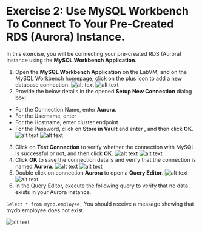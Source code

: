 # Exercise 2: Use MySQL Workbench To Connect To Your Pre-Created RDS (Aurora) Instance.
In this exercise, you will be connecting your pre-created RDS (Aurora) Instance using the **MySQL Workbench Application**.
1. Open the **MySQL Workbench Application** on the LabVM, and on the MySQL Workbench homepage, click on the plus icon to add a new database connection.
![alt text](https://docs-api.cloudlabs.ai/repos/raw.githubusercontent.com/CloudLabsAI-Azure/AustinCC/main/DMS/images/OPENMYSQL.png)
![alt text](https://docs-api.cloudlabs.ai/repos/raw.githubusercontent.com/CloudLabsAI-Azure/AustinCC/main/DMS/images/newcon.png)
2. Provide the below details in the opened **Setup New Connection** dialog box:
+ For the Connection Name, enter **Aurora**.
+  For the Username, enter
+  For the Hostname, enter cluster endpoint
+  For the Password, click on **Store in Vault** and enter , and then click **OK**.
![alt text](https://docs-api.cloudlabs.ai/repos/raw.githubusercontent.com/CloudLabsAI-Azure/AustinCC/main/DMS/images/aurora.png)
![alt text](https://docs-api.cloudlabs.ai/repos/raw.githubusercontent.com/CloudLabsAI-Azure/AustinCC/main/DMS/images/pass.png)
3. Click on **Test Connection** to verify whether the connection with MySQL is successful or not, and then click **OK**.
![alt text](https://docs-api.cloudlabs.ai/repos/raw.githubusercontent.com/CloudLabsAI-Azure/AustinCC/main/DMS/images/testcon.png)
![alt text](https://docs-api.cloudlabs.ai/repos/raw.githubusercontent.com/CloudLabsAI-Azure/AustinCC/main/DMS/images/testconnectionpopup02.png)
4. Click **OK** to save the connection details and verify that the connection is named **Aurora**.
![alt text](https://docs-api.cloudlabs.ai/repos/raw.githubusercontent.com/CloudLabsAI-Azure/AustinCC/main/DMS/images/save01.png)
![alt text](https://docs-api.cloudlabs.ai/repos/raw.githubusercontent.com/CloudLabsAI-Azure/AustinCC/main/DMS/images/aurora01.png)
5. Double click on connection **Aurora** to open a **Query Editor**.
![alt text](https://docs-api.cloudlabs.ai/repos/raw.githubusercontent.com/CloudLabsAI-Azure/AustinCC/main/DMS/images/aurora01.png)
![alt text](https://docs-api.cloudlabs.ai/repos/raw.githubusercontent.com/CloudLabsAI-Azure/AustinCC/main/DMS/images/queryeditor02.png)
6. In the Query Editor, execute the following query to verify that no data exists in your Aurora instance.

```Select * from mydb.employee;```
You should receive a message showing that mydb.employee does not exist.

![alt text](https://docs-api.cloudlabs.ai/repos/raw.githubusercontent.com/CloudLabsAI-Azure/AustinCC/main/DMS/images/output01.png)



